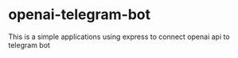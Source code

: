 # openai-telegram-bot
This is a simple applications using express to connect openai api to telegram bot
